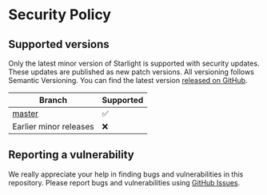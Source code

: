 # Security Policy

## Supported versions

Only the latest minor version of Starlight is supported with security updates. These updates are
published as new patch versions. All versioning follows Semantic Versioning. You can find the latest
version [released on GitHub](https://github.com/EYBlockchain/starlight/releases).

| Branch                                                          | Supported          |
| --------------------------------------------------------------- | ------------------ |
| [master](https://github.com/EYBlockchain/starlight/tree/master) | :white_check_mark: |
| Earlier minor releases                                          | :x:                |

## Reporting a vulnerability

We really appreciate your help in finding bugs and vulnerabilities in this repository. Please report
bugs and vulnerabilities using [GitHub Issues](https://github.com/EYBlockchain/starlight/issues).
